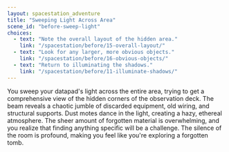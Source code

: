 ```yaml
---
layout: spacestation_adventure
title: "Sweeping Light Across Area"
scene_id: "before-sweep-light"
choices:
  - text: "Note the overall layout of the hidden area."
    link: "/spacestation/before/15-overall-layout/"
  - text: "Look for any larger, more obvious objects."
    link: "/spacestation/before/16-obvious-objects/"
  - text: "Return to illuminating the shadows."
    link: "/spacestation/before/11-illuminate-shadows/"
---
```


You sweep your datapad's light across the entire area, trying to get a comprehensive view of the hidden corners of the observation deck. The beam reveals a chaotic jumble of discarded equipment, old wiring, and structural supports. Dust motes dance in the light, creating a hazy, ethereal atmosphere. The sheer amount of forgotten material is overwhelming, and you realize that finding anything specific will be a challenge. The silence of the room is profound, making you feel like you're exploring a forgotten tomb.

